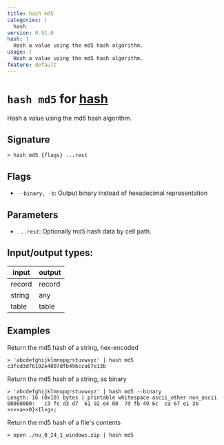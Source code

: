 ```yaml
---
title: hash md5
categories: |
  hash
version: 0.91.0
hash: |
  Hash a value using the md5 hash algorithm.
usage: |
  Hash a value using the md5 hash algorithm.
feature: default
---
```

<!-- This file is automatically generated. Please edit the command in https://github.com/nushell/nushell instead. -->

# `hash md5` for [hash](/commands/categories/hash.md)

<div class='command-title'>Hash a value using the md5 hash algorithm.</div>

## Signature

```> hash md5 {flags} ...rest```

## Flags

 -  `--binary, -b`: Output binary instead of hexadecimal representation

## Parameters

 -  `...rest`: Optionally md5 hash data by cell path.


## Input/output types:

| input  | output |
| ------ | ------ |
| record | record |
| string | any    |
| table  | table  |
## Examples

Return the md5 hash of a string, hex-encoded
```nu
> 'abcdefghijklmnopqrstuvwxyz' | hash md5
c3fcd3d76192e4007dfb496cca67e13b
```

Return the md5 hash of a string, as binary
```nu
> 'abcdefghijklmnopqrstuvwxyz' | hash md5 --binary
Length: 16 (0x10) bytes | printable whitespace ascii_other non_ascii
00000000:   c3 fc d3 d7  61 92 e4 00  7d fb 49 6c  ca 67 e1 3b   ××××a××0}×Il×g×;

```

Return the md5 hash of a file's contents
```nu
> open ./nu_0_24_1_windows.zip | hash md5

```
